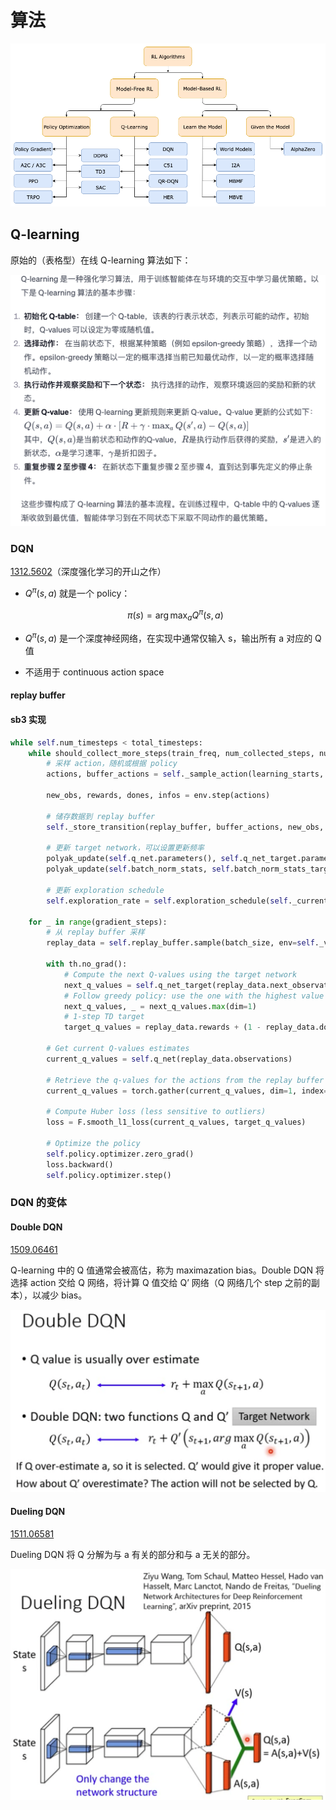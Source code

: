 # 算法

![](../../assets/ml/rl/algorithm/algorithms.png)

## Q-learning

原始的（表格型）在线 Q-learning 算法如下：

![](../../assets/ml/rl/algorithm/q-learning.png)

### DQN

[1312.5602](https://arxiv.org/abs/1312.5602)（深度强化学习的开山之作）

* $Q^{\pi}(s,a)$ 就是一个 policy：

    $$
    \pi(s)=\arg\max_aQ^{\pi}(s,a)
    $$

* $Q^{\pi}(s,a)$ 是一个深度神经网络，在实现中通常仅输入 s，输出所有 a 对应的 Q 值
* 不适用于 continuous action space

#### replay buffer



#### sb3 实现

```python
while self.num_timesteps < total_timesteps:
    while should_collect_more_steps(train_freq, num_collected_steps, num_collected_episodes):
        # 采样 action，随机或根据 policy
        actions, buffer_actions = self._sample_action(learning_starts, action_noise, env.num_envs)

        new_obs, rewards, dones, infos = env.step(actions)

        # 储存数据到 replay buffer
        self._store_transition(replay_buffer, buffer_actions, new_obs, rewards, dones, infos)

        # 更新 target network，可以设置更新频率
        polyak_update(self.q_net.parameters(), self.q_net_target.parameters(), self.tau)
        polyak_update(self.batch_norm_stats, self.batch_norm_stats_target, 1.0)

        # 更新 exploration schedule
        self.exploration_rate = self.exploration_schedule(self._current_progress_remaining)

    for _ in range(gradient_steps):
        # 从 replay buffer 采样
        replay_data = self.replay_buffer.sample(batch_size, env=self._vec_normalize_env)

        with th.no_grad():
            # Compute the next Q-values using the target network
            next_q_values = self.q_net_target(replay_data.next_observations)
            # Follow greedy policy: use the one with the highest value
            next_q_values, _ = next_q_values.max(dim=1)
            # 1-step TD target
            target_q_values = replay_data.rewards + (1 - replay_data.dones) * self.gamma * next_q_values

        # Get current Q-values estimates
        current_q_values = self.q_net(replay_data.observations)

        # Retrieve the q-values for the actions from the replay buffer
        current_q_values = torch.gather(current_q_values, dim=1, index=replay_data.actions.long())

        # Compute Huber loss (less sensitive to outliers)
        loss = F.smooth_l1_loss(current_q_values, target_q_values)

        # Optimize the policy
        self.policy.optimizer.zero_grad()
        loss.backward()
        self.policy.optimizer.step()
```

### DQN 的变体

#### Double DQN

[1509.06461](https://arxiv.org/abs/1509.06461)

Q-learning 中的 Q 值通常会被高估，称为 maximazation bias。Double DQN 将选择 action 交给 Q 网络，将计算 Q 值交给 Q’ 网络（Q 网络几个 step 之前的副本），以减少 bias。

![](../../assets/ml/rl/algorithm/double-dqn.png)

#### Dueling DQN

[1511.06581](https://arxiv.org/abs/1511.06581)

Dueling DQN 将 Q 分解为与 a 有关的部分和与 a 无关的部分。

![](../../assets/ml/rl/algorithm/dueling-dqn.png)


